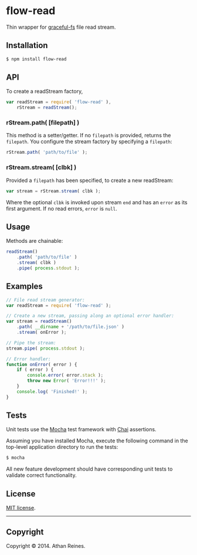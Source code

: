 flow-read
=========

Thin wrapper for [graceful-fs](https://github.com/isaacs/node-graceful-fs) file read stream.


## Installation

``` bash
$ npm install flow-read
```

## API

To create a readStream factory,

``` javascript
var readStream = require( 'flow-read' ),
	rStream = readStream();
```

### rStream.path( [filepath] )

This method is a setter/getter. If no `filepath` is provided, returns the `filepath`. You configure the stream factory by specifying a `filepath`:

``` javascript
rStream.path( 'path/to/file' );
```

### rStream.stream( [clbk] )

Provided a `filepath` has been specified, to create a new readStream:

``` javascript
var stream = rStream.stream( clbk );
```

Where the optional `clbk` is invoked upon stream `end` and has an `error` as its first argument. If no read errors, `error` is `null`.


## Usage

Methods are chainable:

``` javascript
readStream()
	.path( 'path/to/file' )
	.stream( clbk )
	.pipe( process.stdout );
``` 


## Examples

``` javascript
// File read stream generator:
var readStream = require( 'flow-read' );

// Create a new stream, passing along an optional error handler:
var stream = readStream()
	.path( __dirname + '/path/to/file.json' )
	.stream( onError );

// Pipe the stream:
stream.pipe( process.stdout );

// Error handler:
function onError( error ) {
	if ( error ) {
		console.error( error.stack );
		throw new Error( 'Error!!!' );
	}
	console.log( 'Finished!' );
}
```

## Tests

Unit tests use the [Mocha](http://mochajs.org/) test framework with [Chai](http://chaijs.com) assertions.

Assuming you have installed Mocha, execute the following command in the top-level application directory to run the tests:

``` bash
$ mocha
```

All new feature development should have corresponding unit tests to validate correct functionality.


## License

[MIT license](http://opensource.org/licenses/MIT). 


---
## Copyright

Copyright &copy; 2014. Athan Reines.

